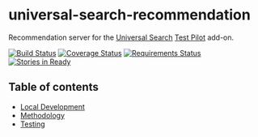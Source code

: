 # universal-search-recommendation

Recommendation server for the [Universal Search](https://wiki.mozilla.org/Firefox/Universal_Search) [Test Pilot](https://wiki.mozilla.org/Test_Pilot) add-on.

[![Build Status](https://circleci.com/gh/mozilla/universal-search-recommendation.svg?style=shield)](https://circleci.com/gh/mozilla/universal-search-recommendation) [![Coverage Status](https://coveralls.io/repos/github/mozilla/universal-search-recommendation/badge.svg?branch=master)](https://coveralls.io/github/mozilla/universal-search-recommendation?branch=master) [![Requirements Status](https://requires.io/github/mozilla/universal-search-recommendation/requirements.svg?branch=master)](https://requires.io/github/mozilla/universal-search-recommendation/requirements/?branch=master) [![Stories in Ready](https://badge.waffle.io/mozilla/universal-search.png?label=ready&title=Ready)](http://waffle.io/mozilla/universal-search)

## Table of contents

- [Local Development](docs/local.md)
- [Methodology](docs/methodology.md)
- [Testing](docs/testing.md)
